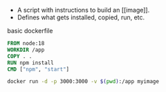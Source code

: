- A script with instructions to build an [[image]].
- Defines what gets installed, copied, run, etc.

basic dockerfile

```dockerfile
FROM node:18
WORKDIR /app
COPY . .
RUN npm install
CMD ["npm", "start"]
```

```bash
docker run -d -p 3000:3000 -v $(pwd):/app myimage
```
